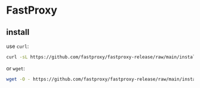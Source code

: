 # FastProxy

## install

use `curl`:

```sh
curl -sL https://github.com/fastproxy/fastproxy-release/raw/main/install.sh | bash
```

or `wget`:

```sh
wget -O - https://github.com/fastproxy/fastproxy-release/raw/main/install.sh | bash
```
